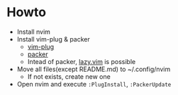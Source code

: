 # Howto
* Install nvim
* Install vim-plug & packer
  * [vim-plug](https://github.com/junegunn/vim-plug#neovim)
  * [packer](https://github.com/wbthomason/packer.nvim#quickstart)
  * Intead of packer, [lazy.vim](https://github.com/folke/lazy.nvim) is possible
* Move all files(except README.md) to ~/.config/nvim
  * If not exists, create new one
* Open nvim and execute `:PlugInstall`, `:PackerUpdate`
